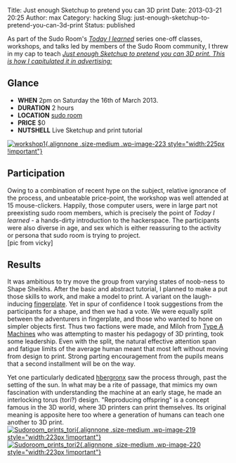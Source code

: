 Title: Just enough Sketchup to pretend you can 3D print
Date: 2013-03-21 20:25
Author: max
Category: hacking
Slug: just-enough-sketchup-to-pretend-you-can-3d-print
Status: published

As part of the Sudo Room's [*Today I learned*](https://sudoroom.org/wiki/Today_I_Learned) series one-off classes, workshops, and talks led by members of the Sudo Room community, I threw in my cap to teach *[Just enough Sketchup to pretend you can 3D print. This is how I capitulated it in advertising:  
](https://sudoroom.org/wiki/Just_enough_Sketch-up_to_pretend_you_can_3d_model)*

Glance
------

-   **WHEN** 2pm on Saturday the 16th of March 2013.
-   **DURATION** 2 hours
-   **LOCATION** [sudo room](https://sudoroom.org/wiki/Getting_there "Getting there")
-   **PRICE** $0
-   **NUTSHELL** Live Sketchup and print tutorial

[![]({static}/images/uploads/2013/03/workshop1-e1363716962353.jpg "workshop1"){.alignnone .size-medium .wp-image-223 style="width:225px !important"}]({static}/images/uploads/2013/03/workshop1.jpg)

Participation
-------------

Owing to a combination of recent hype on the subject, relative ignorance of the process, and unbeatable price-point, the workshop was well attended at 15 mouse-clickers. Happily, those computer users, were in large part not preexisting sudo room members, which is precisely the point of *Today I learned* - a hands-dirty introduction to the hackerspace. The participants were also diverse in age, and sex which is either reassuring to the activity or persona that sudo room is trying to project.  
\[pic from vicky\]

Results
-------

It was ambitious to try move the group from varying states of noob-ness to Shape Sheikhs. After the basic and abstract tutorial, I planned to make a put those skills to work, and make a model to print. A variant on the laugh-inducing [fingerplate](http://www.thingiverse.com/image:142834). Yet in spur of confidence I took suggestions from the participants for a shape, and then we had a vote. We were equally split between the adventurers in fingerplate, and those who wanted to hone on simpler objects first. Thus two factions were made, and Miloh from [Type A Machines](http://typeamachines.com/) who was attempting to master his pedagogy of 3D printing, took some leadership. Even with the split, the natural effective attention span and fatigue limits of the average human meant that most left without moving from design to print. Strong parting encouragement from the pupils means that a second installment will be on the way.

Yet one particularly dedicated [hbergronx](https://twitter.com/hbergeronx) saw the process through, past the setting of the sun. In what may be a rite of passage, that mimics my own fascination with understanding the machine at an early stage, he made an interlocking torus (tori?) design. "Reproducing offspring" is a concept famous in the 3D world, where 3D printers can print themselves. Its original meaning is apposite here too where a generation of humans can teach one another to 3D print.  
[![]({static}/images/uploads/2013/03/Sudoroom_prints_tori.jpg "Sudoroom_prints_tori"){.alignnone .size-medium .wp-image-219 style="width:223px !important"}]({static}/images/uploads/2013/03/Sudoroom_prints_tori.jpg)  
[![]({static}/images/uploads/2013/03/Sudoroom_prints_tori2.jpg "Sudoroom_prints_tori2"){.alignnone .size-medium .wp-image-220 style="width:223px !important"}]({static}/images/uploads/2013/03/Sudoroom_prints_tori2.jpg)
